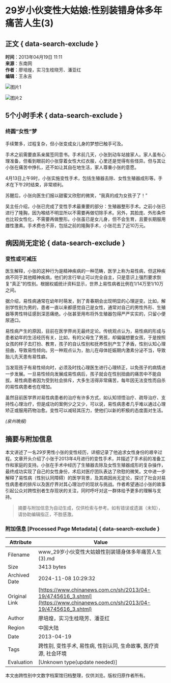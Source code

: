 # 29岁小伙变性大姑娘:性别装错身体多年痛苦人生(3)

## 正文 { data-search-exclude }


**时间**：2013年04月19日 11:11  
**来源**：东南网  
**作者**：廖培煌，实习生桂晓芳、潘亚红  
**编辑**：王永吉  

![图片1](http://www.chinanews.com/fileftp/2020/03/2020-03-11/U194P4T47D46410F978DT20200311093349.jpg)

![图片2](http://www.chinanews.com/fileftp/2020/03/2020-03-11/U194P4T47D46410F977DT20200311083723.jpg)

## 5个小时手术 { data-search-exclude }

### 终圆“女性”梦

手续繁多，过程复杂，但小张变成女儿身的梦想已触手可及。

手术之前需要直系亲属签同意书。手术前几天，小张到动车站接家人。家人虽有心理准备，但看到眼前的小张穿着女性大红衣服，心里还是觉得有些怪异。但与其让小张在痛苦中挣扎，还不如让其自在地生活，家人尊重小张的意愿。

4月13日上午9时，小张实施变性手术，包括生殖器去除、女性生殖器成形等。手术在下午2时结束，非常顺利。

苏醒后，小张向医生们报以甜蜜又欣慰的微笑，“我真的成为女孩子了！”

吴主任介绍，小张已完成了变性手术最重要的部分：生殖器整形手术。之前小张已进行了隆胸，因为喉结不明显所以不需要再做切除手术。另外，其脸庞、外形条件也比较女性化，不需要再做整形。小张虽已是女儿身，但不会生育，且要长期服用雌性激素。手术费也不菲，包括之前的隆胸手术，小张花去了近10万元。

## 病因尚无定论 { data-search-exclude }

### 变性或可减压

医生解释，小张的这种行为是精神疾病的一种范畴，医学上称为易性病，但这种疾病不同于其他精神疾病，他们的言行举止可以完全自主，只是意识上强烈要求恢复“真正”的性别。根据权威统计资料显示，世界上易性病者比例在1/14万至1/10万之间。

据介绍，易性病通常在幼年时萌发，到了青春期会出现明显的心理逆变。比如，解剖学性别为男的，患者一直以来都感觉自己是女性，通常对自己的男性外形、生殖器等男性特征感到深恶痛绝。小张甚至用布将外生殖器包得严严实实的，只留小便尿道口。

易性病产生的原因，目前在医学界尚无最终定论。传统观点认为，易性病的形成与患者幼年的生活经历有关，比如，有的父母生了男孩，却偏偏想要女孩，于是按照女孩的样子去打扮、教育，孩子的自认性别和抚养性别产生了矛盾，性别认知心理扭曲，导致易性倾向。另一种观点认为，胎儿在母体妊娠期内激素分泌不当，导致胎儿先天患有易性癖。

当发现孩子有易性倾向时，必须及时找心理医生进行心理矫正，以免孩子的病情进一步发展。一旦易性倾向发展成易性病后，孩子就会在性别扭曲的痛苦中不能自拔。易性病患者因为受到社会排斥，大多生活得非常痛苦，每年因无法变性而自杀的易性病患者也在增加。

虽然目前医学界对易性病患者的治疗有许多方式，如认知领悟治疗、疏导治疗、支持性心理治疗，但是成功的案例少之又少，可以说，易性病患者几乎难以通过心理矫正或服用药物治愈。变性可以减轻其压力，使他们以新的积极的态度面对生活。

*(泉州晚报)* 
<!-- tcd_original_link https://www.chinanews.com.cn/sh/2013/04-19/4745616_3.shtml -->
## 摘要与附加信息

<!-- tcd_abstract -->
本文讲述了一名29岁男性小张的变性经历，详细记录了他追求女性身份的艰辛过程。文章开头介绍了小张于2013年4月进行的变性手术，并描述了手术前的准备工作和家庭的支持。小张在手术中经历了生殖器去除及女性生殖器成形的复杂操作，最终成功实现了自己的女性身份，术后对医疗团队表达了欣慰的微笑。文中进一步解释了易性病（性别认同障碍）的医学背景，及其病因尚无定论，探讨了社会对易性病患者的排斥以及医疗界对其心理治疗的现状与挑战。作者希望通过小张的故事引起公众对跨性别者生存现状的关注，同时呼吁对这一群体给予更多的理解与支持。
<!-- tcd_abstract_end -->

> 摘要与附加信息为自动生成，仅供检索与参考。如有错误或遗漏（未知），请协助编辑指正，不胜感激。

### 附加信息 [Processed Page Metadata] { data-search-exclude }

| Attribute       | Value                                  |
|-----------------|----------------------------------------|
| Filename        | www_29岁小伙变性大姑娘性别装错身体多年痛苦人生(3).md                             |
| Size            | 3413 bytes                           |
| Archived Date   | 2024-11-08 10:29:32                             |
| Original Link   | [https://www.chinanews.com.cn/sh/2013/04-19/4745616_3.shtml](https://www.chinanews.com.cn/sh/2013/04-19/4745616_3.shtml)                       |
| Author          | 廖培煌，实习生桂晓芳、潘亚红                               |
| Region          | 中国大陆                               |
| Date            | 2013-04-19                                 |
| Tags            | 跨性别, 变性手术, 易性病, 性别认同, 生命故事, 医疗资源, 社会环境                                 |
| Evaluation            | [Unknown type(update needed)]                                 |
<!-- tcd_table_end -->

本文由跨性别中文数字档案馆归档整理，仅供浏览。版权归原作者所有。
